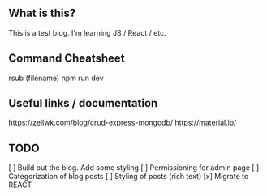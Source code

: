## What is this?
This is a test blog.  I'm learning JS / React / etc.

## Command Cheatsheet
rsub (filename)
npm run dev

## Useful links / documentation
https://zellwk.com/blog/crud-express-mongodb/
https://material.io/

## TODO
[ ] Build out the blog.  Add some styling
[ ] Permissioning for admin page
[ ] Categorization of blog posts
[ ] Styling of posts (rich text)
[x] Migrate to REACT 


